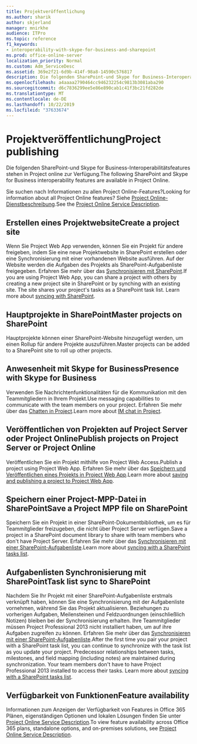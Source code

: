 ```yaml
---
title: Projektveröffentlichung
ms.author: sharik
author: skjerland
manager: mnirkhe
audience: ITPro
ms.topic: reference
f1_keywords:
- interoperability-with-skype-for-business-and-sharepoint
ms.prod: office-online-server
localization_priority: Normal
ms.custom: Adm_ServiceDesc
ms.assetid: 369e2f21-6d9b-414f-98a8-14590c576817
description: Die folgenden SharePoint-und Skype for Business-Interoperabilitätsfeatures stehen in Project online zur Verfügung.
ms.openlocfilehash: a4aaaa2790464cc946232254c9813b3081aba290
ms.sourcegitcommit: d6c7836299ee5e86e890cab1c41f3bc21fd282de
ms.translationtype: MT
ms.contentlocale: de-DE
ms.lasthandoff: 10/22/2019
ms.locfileid: "37633674"
---
```

# <a name="project-publishing"></a><span data-ttu-id="012da-103">Projektveröffentlichung</span><span class="sxs-lookup"><span data-stu-id="012da-103">Project publishing</span></span>

<span data-ttu-id="012da-104">Die folgenden SharePoint-und Skype for Business-Interoperabilitätsfeatures stehen in Project online zur Verfügung.</span><span class="sxs-lookup"><span data-stu-id="012da-104">The following SharePoint and Skype for Business interoperability features are available in Project Online.</span></span>
  
<span data-ttu-id="012da-105">Sie suchen nach Informationen zu allen Project Online-Features?</span><span class="sxs-lookup"><span data-stu-id="012da-105">Looking for information about all Project Online features?</span></span> <span data-ttu-id="012da-106">Siehe [Project Online-Dienstbeschreibung](project-online-service-description.md).</span><span class="sxs-lookup"><span data-stu-id="012da-106">See the [Project Online Service Description](project-online-service-description.md).</span></span>
  
## <a name="create-a-project-site"></a><span data-ttu-id="012da-107">Erstellen eines Projektwebsite</span><span class="sxs-lookup"><span data-stu-id="012da-107">Create a project site</span></span>

<span data-ttu-id="012da-p102">Wenn Sie Project Web App verwenden, können Sie ein Projekt für andere freigeben, indem Sie eine neue Projektwebsite in SharePoint erstellen oder eine Synchronisierung mit einer vorhandenen Website ausführen. Auf der Website werden die Aufgaben des Projekts als SharePoint-Aufgabenliste freigegeben. Erfahren Sie mehr über das [Synchronisieren mit SharePoint](https://go.microsoft.com/fwlink/p/?LinkId=271352).</span><span class="sxs-lookup"><span data-stu-id="012da-p102">If you are using Project Web App, you can share a project with others by creating a new project site in SharePoint or by synching with an existing site. The site shares your project's tasks as a SharePoint task list. Learn more about [syncing with SharePoint](https://go.microsoft.com/fwlink/p/?LinkId=271352).</span></span>
  
## <a name="master-projects-on-sharepoint"></a><span data-ttu-id="012da-111">Hauptprojekte in SharePoint</span><span class="sxs-lookup"><span data-stu-id="012da-111">Master projects on SharePoint</span></span>

<span data-ttu-id="012da-112">Hauptprojekte können einer SharePoint-Website hinzugefügt werden, um einen Rollup für andere Projekte auszuführen.</span><span class="sxs-lookup"><span data-stu-id="012da-112">Master projects can be added to a SharePoint site to roll up other projects.</span></span> 
  
## <a name="presence-with-skype-for-business"></a><span data-ttu-id="012da-113">Anwesenheit mit Skype for Business</span><span class="sxs-lookup"><span data-stu-id="012da-113">Presence with Skype for Business</span></span>

<span data-ttu-id="012da-114">Verwenden Sie Nachrichtenfunktionalitäten für die Kommunikation mit den Teammitgliedern in Ihrem Projekt.</span><span class="sxs-lookup"><span data-stu-id="012da-114">Use messaging capabilities to communicate with the team members on your project.</span></span> <span data-ttu-id="012da-115">Erfahren Sie mehr über das [Chatten in Project](https://go.microsoft.com/fwlink/p/?LinkId=271351).</span><span class="sxs-lookup"><span data-stu-id="012da-115">Learn more about [IM chat in Project](https://go.microsoft.com/fwlink/p/?LinkId=271351).</span></span>
  
## <a name="publish-projects-on-project-server-or-project-online"></a><span data-ttu-id="012da-116">Veröffentlichen von Projekten auf Project Server oder Project Online</span><span class="sxs-lookup"><span data-stu-id="012da-116">Publish projects on Project Server or Project Online</span></span>

<span data-ttu-id="012da-117">Veröffentlichen Sie ein Projekt mithilfe von Project Web Access.</span><span class="sxs-lookup"><span data-stu-id="012da-117">Publish a project using Project Web App.</span></span> <span data-ttu-id="012da-118">Erfahren Sie mehr über das [Speichern und Veröffentlichen eines Projekts in Project Web App](https://go.microsoft.com/fwlink/p/?LinkId=271354).</span><span class="sxs-lookup"><span data-stu-id="012da-118">Learn more about [saving and publishing a project to Project Web App](https://go.microsoft.com/fwlink/p/?LinkId=271354).</span></span>
  
## <a name="save-a-project-mpp-file-on-sharepoint"></a><span data-ttu-id="012da-119">Speichern einer Project-MPP-Datei in SharePoint</span><span class="sxs-lookup"><span data-stu-id="012da-119">Save a Project MPP file on SharePoint</span></span>

<span data-ttu-id="012da-120">Speichern Sie ein Projekt in einer SharePoint-Dokumentbibliothek, um es für Teammitglieder freizugeben, die nicht über Project Server verfügen.</span><span class="sxs-lookup"><span data-stu-id="012da-120">Save a project in a SharePoint document library to share with team members who don't have Project Server.</span></span> <span data-ttu-id="012da-121">Erfahren Sie mehr über das [Synchronisieren mit einer SharePoint-Aufgabenliste](https://go.microsoft.com/fwlink/p/?LinkId=271353).</span><span class="sxs-lookup"><span data-stu-id="012da-121">Learn more about [syncing with a SharePoint tasks list](https://go.microsoft.com/fwlink/p/?LinkId=271353).</span></span>
  
## <a name="task-list-sync-to-sharepoint"></a><span data-ttu-id="012da-122">Aufgabenlisten Synchronisierung mit SharePoint</span><span class="sxs-lookup"><span data-stu-id="012da-122">Task list sync to SharePoint</span></span>

<span data-ttu-id="012da-p106">Nachdem Sie Ihr Projekt mit einer SharePoint-Aufgabenliste erstmals verknüpft haben, können Sie eine Synchronisierung mit der Aufgabenliste vornehmen, während Sie das Projekt aktualisieren. Beziehungen zu vorherigen Aufgaben, Meilensteinen und Feldzuordnungen (einschließlich Notizen) bleiben bei der Synchronisierung erhalten. Ihre Teammitglieder müssen Project Professional 2013 nicht installiert haben, um auf ihre Aufgaben zugreifen zu können. Erfahren Sie mehr über das [Synchronisieren mit einer SharePoint-Aufgabenliste](https://go.microsoft.com/fwlink/p/?LinkId=271353).</span><span class="sxs-lookup"><span data-stu-id="012da-p106">After the first time you pair your project with a SharePoint task list, you can continue to synchronize with the task list as you update your project. Predecessor relationships between tasks, milestones, and field mapping (including notes) are maintained during synchronization. Your team members don't have to have Project Professional 2013 installed to access their tasks. Learn more about [syncing with a SharePoint tasks list](https://go.microsoft.com/fwlink/p/?LinkId=271353).</span></span>
  
## <a name="feature-availability"></a><span data-ttu-id="012da-127">Verfügbarkeit von Funktionen</span><span class="sxs-lookup"><span data-stu-id="012da-127">Feature availability</span></span>

<span data-ttu-id="012da-128">Informationen zum Anzeigen der Verfügbarkeit von Features in Office 365 Plänen, eigenständigen Optionen und lokalen Lösungen finden Sie unter [Project Online Service Description](project-online-service-description.md).</span><span class="sxs-lookup"><span data-stu-id="012da-128">To view feature availability across Office 365 plans, standalone options, and on-premises solutions, see [Project Online Service Description](project-online-service-description.md).</span></span>
  

